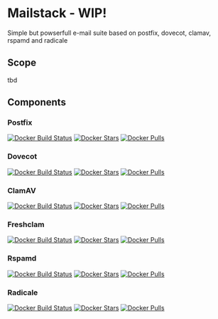# Mailstack - WIP!
Simple but powserfull e-mail suite based on postfix, dovecot, clamav, rspamd and radicale

## Scope
tbd
## Components

### Postfix
[![Docker Build Status](https://img.shields.io/docker/build/flavioaiello/postfix.svg?style=for-the-badge)](https://hub.docker.com/r/flavioaiello/postfix/)
[![Docker Stars](https://img.shields.io/docker/stars/flavioaiello/postfix.svg?style=for-the-badge)](https://hub.docker.com/r/flavioaiello/postfix/)
[![Docker Pulls](https://img.shields.io/docker/pulls/flavioaiello/postfix.svg?style=for-the-badge)](https://hub.docker.com/r/flavioaiello/postfix/)

### Dovecot
[![Docker Build Status](https://img.shields.io/docker/build/flavioaiello/dovecot.svg?style=for-the-badge)](https://hub.docker.com/r/flavioaiello/dovecot/)
[![Docker Stars](https://img.shields.io/docker/stars/flavioaiello/dovecot.svg?style=for-the-badge)](https://hub.docker.com/r/flavioaiello/dovecot/)
[![Docker Pulls](https://img.shields.io/docker/pulls/flavioaiello/dovecot.svg?style=for-the-badge)](https://hub.docker.com/r/flavioaiello/dovecot/)

### ClamAV
[![Docker Build Status](https://img.shields.io/docker/build/flavioaiello/clamav.svg?style=for-the-badge)](https://hub.docker.com/r/flavioaiello/clamav/)
[![Docker Stars](https://img.shields.io/docker/stars/flavioaiello/clamav.svg?style=for-the-badge)](https://hub.docker.com/r/flavioaiello/clamav/)
[![Docker Pulls](https://img.shields.io/docker/pulls/flavioaiello/clamav.svg?style=for-the-badge)](https://hub.docker.com/r/flavioaiello/clamav/)

### Freshclam
[![Docker Build Status](https://img.shields.io/docker/build/flavioaiello/freshclam.svg?style=for-the-badge)](https://hub.docker.com/r/flavioaiello/freshclam/)
[![Docker Stars](https://img.shields.io/docker/stars/flavioaiello/freshclam.svg?style=for-the-badge)](https://hub.docker.com/r/flavioaiello/freshclam/)
[![Docker Pulls](https://img.shields.io/docker/pulls/flavioaiello/freshclam.svg?style=for-the-badge)](https://hub.docker.com/r/flavioaiello/freshclam/)

### Rspamd
[![Docker Build Status](https://img.shields.io/docker/build/flavioaiello/rspamd.svg?style=for-the-badge)](https://hub.docker.com/r/flavioaiello/rspamd/)
[![Docker Stars](https://img.shields.io/docker/stars/flavioaiello/rspamd.svg?style=for-the-badge)](https://hub.docker.com/r/flavioaiello/rspamd/)
[![Docker Pulls](https://img.shields.io/docker/pulls/flavioaiello/rspamd.svg?style=for-the-badge)](https://hub.docker.com/r/flavioaiello/rspamd/)

### Radicale
[![Docker Build Status](https://img.shields.io/docker/build/flavioaiello/radicale.svg?style=for-the-badge)](https://hub.docker.com/r/flavioaiello/radicale/)
[![Docker Stars](https://img.shields.io/docker/stars/flavioaiello/radicale.svg?style=for-the-badge)](https://hub.docker.com/r/flavioaiello/radicale/)
[![Docker Pulls](https://img.shields.io/docker/pulls/flavioaiello/radicale.svg?style=for-the-badge)](https://hub.docker.com/r/flavioaiello/radicale/)


